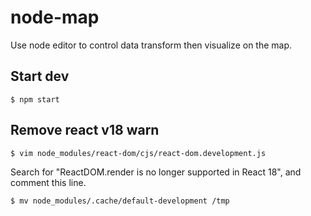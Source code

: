# node-map

Use node editor to control data transform then visualize on the map.

## Start dev

```
$ npm start
```

## Remove react v18 warn

```
$ vim node_modules/react-dom/cjs/react-dom.development.js
```

Search for "ReactDOM.render is no longer supported in React 18", and comment this line.

```
$ mv node_modules/.cache/default-development /tmp
```